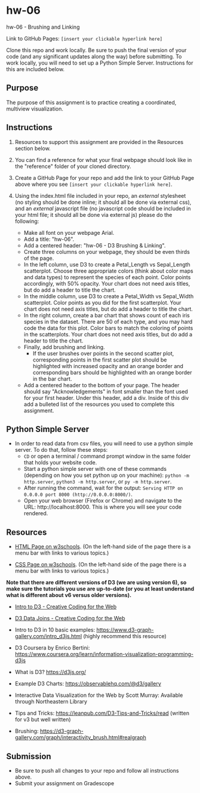 # hw-06
hw-06 - Brushing and Linking

Link to GitHub Pages: `[insert your clickable hyperlink here]`

Clone this repo and work locally. Be sure to push the final version of your code (and any significant updates along the way) before submitting. To work locally, you will need to set up a Python Simple Server. Instructions for this are included below.  

## Purpose

The purpose of this assignment is to practice creating a coordinated, multiview visualization.  

## Instructions

1. Resources to support this assignment are provided in the Resources section below.  

1. You can find a reference for what your final webpage should look like in the "reference" folder of your cloned directory. 

1. Create a GitHub Page for your repo and add the link to your GitHub Page above where you see `[insert your clickable hyperlink here]`. 

1. Using the index.html file included in your repo, an *external* stylesheet (no styling should be done inline; it should all be done via external css), and an *external* javascript file (no javascript code should be included in your html file; it should all be done via external js) please do the following: 

   - Make all font on your webpage Arial. 
   - Add a title: "hw-06".
   - Add a centered header: "hw-06 - D3 Brushing & Linking".
   - Create three columns on your webpage, they should be even thirds of the page.
   - In the left column, use D3 to create a Petal_Length vs Sepal_Length scatterplot. Choose three appropriate colors (think about color maps and data types) to represent the species of each point. Color points accordingly, with 50% opacity. Your chart does not need axis titles, but do add a header to title the chart.   
   - In the middle column, use D3 to create a Petal_Width vs Sepal_Width scatterplot. Color points as you did for the first scatterplot. Your chart does not need axis titles, but do add a header to title the chart. 
   - In the right column, create a bar chart that shows count of each iris species in the dataset. There are 50 of each type, and you may hard code the data for this plot. Color bars to match the coloring of points in the scatterplots. Your chart does not need axis titles, but do add a header to title the chart.  
   - Finally, add brushing and linking. 
      - If the user brushes over points in the second scatter plot, corresponding points in the first scatter plot should be highlighted with increased opacity and an orange border and corresponding bars should be highlighted with an orange border in the bar chart. 
   - Add a centered header to the bottom of your page. The header should say "Acknowledgements" in font smaller than the font used for your first header. Under this header, add a div. Inside of this div add a bulleted list of the resources you used to complete this assignment.  

## Python Simple Server

- In order to read data from csv files, you will need to use a python simple server. To do that, follow these steps:
  - `CD` or open a terminal / command prompt window in the same folder that holds your website code.
  - Start a python simple server with one of these commands (depending on how you set python up on your machine): `python -m http.server`, `python3 -m http.server`, or `py -m http.server`. 
  - After running the command, wait for the output: `Serving HTTP on 0.0.0.0 port 8000 (http://0.0.0.0:8000/)`.
  - Open your web browser (Firefox or Chrome) and navigate to the URL: http://localhost:8000. This is where you will see your code rendered. 

## Resources 

* [HTML Page on w3schools](https://www.w3schools.com/html/default.asp). (On the left-hand side of the page there is a menu bar with links to various topics.) 

* [CSS Page on w3schools](https://www.w3schools.com/css/default.asp). (On the left-hand side of the page there is a menu bar with links to various topics.) 

**Note that there are different versions of D3 (we are using version 6), so make sure the tutorials you use are up-to-date (or you at least understand what is different about v6 versus older versions).**

* [Intro to D3 - Creative Coding for the Web](https://www.fluidencodings.com/teaching-materials/cc-for-the-web/v1/page.php?pid=svg)

* [D3 Data Joins - Creative Coding for the Web](https://www.fluidencodings.com/teaching-materials/cc-for-the-web/v1/page.php?pid=data-joins) 

* Intro to D3 in 10 basic examples: https://www.d3-graph-gallery.com/intro_d3js.html (highly recommend this resource)

* D3 Coursera by Enrico Bertini: https://www.coursera.org/learn/information-visualization-programming-d3js

* What is D3? https://d3js.org/

* Example D3 Charts: https://observablehq.com/@d3/gallery

* Interactive Data Visualization for the Web by Scott Murray: Available through Northeastern Library

* Tips and Tricks: https://leanpub.com/D3-Tips-and-Tricks/read (written for v3 but well written)

* Brushing: https://d3-graph-gallery.com/graph/interactivity_brush.html#realgraph 

## Submission

* Be sure to push all changes to your repo and follow all instructions above. 
* Submit your assignment on Gradescope  
